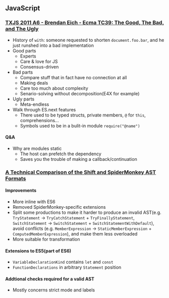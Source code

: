 ## JavaScript

### [TXJS 2011 A6 - Brendan Eich - Ecma TC39: The Good, The Bad, and The Ugly](https://vimeo.com/27911873)

* History of `with`: someone requested to shorten `document.foo.bar`, and he just runshed into a bad implementation
* Good parts
  * Experts
  * Care & love for JS
  * Consensus-driven
* Bad parts
  * Compare stuff that in fact have no connection at all
  * Making deals
  * Care too much about complexity
  * Senario-solving without decomposition(E4X for example)
* Ugly parts
  * Meta-endless
* Walk through ES.next features
  * There used to be typed structs, private members, `@` for `this`, comprehensions...
  * Symbols used to be in a bulit-in module `require("@name")`

#### Q&A

* Why are modules static
  * The host can prefetch the dependency
  * Saves you the trouble of making a callback/continuation


### [A Technical Comparison of the Shift and SpiderMonkey AST Formats](http://engineering.shapesecurity.com/2015/01/a-technical-comparison-of-shift-and.html)

#### Improvements

* More inline with ES6
* Removed SpiderMonkey-specific extensions
* Split some productions to make it harder to produce an invalid AST(e.g. `TryStatement` -> `TryCatchStatement` + `TryFinallyStatement`, `SwitchStatement` -> `SwitchStatement` + `SwitchStatementWithDefault`), avoid conflicts (e.g. `MemberExpression` -> `StaticMemberExpression` + `ComputedMemberExpression`), and make them less overloaded
* More suitable for transformation

#### Extensions to ES5(part of ES6)

* `VariableDeclarationKind` contains `let` and `const`
* `FunctionDeclarations` in arbitrary `Statement` position

#### Addtional checks required for a valid AST

* Mostly concerns strict mode and labels
